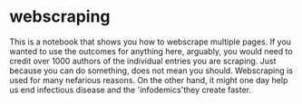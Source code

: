 # webscraping

This is a notebook that shows you how to webscrape multiple pages. If you wanted to use the outcomes for anything here, arguably, you would need to credit over 1000 authors of the individual entries you are scraping. Just because you can do something, does not mean you should. Webscraping is used for many nefarious reasons. On the other hand, it might one day help us end infectious disease and the 'infodemics'they create faster.
